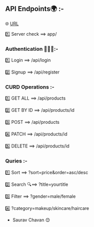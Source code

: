 

## API Endpoints🌍 :-

🌐 <a href='#'>URL</a>

1️⃣ Server check ==> app/

### Authentication 👨🏼‍💻:-

1️⃣ Login ==> /api/login

2️⃣ Signup ==> /api/register

### CURD Operations :-

1️⃣ GET ALL ==> /api/products

2️⃣ GET BY ID ==> /api/products/id

3️⃣ POST ==> /api/products

4️⃣ PATCH ==> /api/products/id

5️⃣ DELETE ==> /api/products/id

### Quries :-

1️⃣ Sort ==> ?sort=price&order=asc/desc

2️⃣ Search 🔍==> ?title=yourtitle

3️⃣ Filter ==> ?gender=male/female

4️⃣ ?category=makeup/skincare/haircare



- Saurav Chavan 😊
